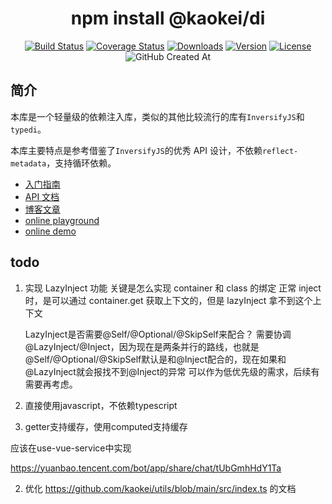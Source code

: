 <h1 align="center">npm install @kaokei/di</h1>
<div align="center">

[![Build Status](https://github.com/kaokei/di/actions/workflows/build.yml/badge.svg)](https://github.com/kaokei/di/actions/workflows/build.yml)
[![Coverage Status](https://coveralls.io/repos/github/kaokei/di/badge.svg?branch=main)](https://coveralls.io/github/kaokei/di?branch=main)
[![Downloads](https://img.shields.io/npm/dm/@kaokei/di.svg?sanitize=true)](https://npmcharts.com/compare/@kaokei/di?minimal=true)
[![Version](https://img.shields.io/npm/v/@kaokei/di.svg?sanitize=true)](https://www.npmjs.com/package/@kaokei/di)
[![License](https://img.shields.io/npm/l/@kaokei/di.svg?sanitize=true)](https://www.npmjs.com/package/@kaokei/di)
![GitHub Created At](https://img.shields.io/github/created-at/kaokei/di?style=social)

</div>

## 简介

本库是一个轻量级的依赖注入库，类似的其他比较流行的库有`InversifyJS`和`typedi`。

本库主要特点是参考借鉴了`InversifyJS`的优秀 API 设计，不依赖`reflect-metadata`，支持循环依赖。

- [入门指南](./docs/guide/README.md)
- [API 文档](./docs/api/README.md)
- [博客文章](./docs/note/01.什么是Token.md)
- [online playground](https://codesandbox.io/s/di-playground-zjnyv)
- [online demo](https://codesandbox.io/s/di-playground-zjnyv)

## todo

1. 实现 LazyInject 功能
   关键是怎么实现 container 和 class 的绑定
   正常 inject 时，是可以通过 container.get 获取上下文的，但是 lazyInject 拿不到这个上下文

   LazyInject是否需要@Self/@Optional/@SkipSelf来配合？
   需要协调@LazyInject/@Inject，因为现在是两条并行的路线，也就是@Self/@Optional/@SkipSelf默认是和@Inject配合的，现在如果和@LazyInject就会报找不到@Inject的异常
   可以作为低优先级的需求，后续有需要再考虑。

1. 直接使用javascript，不依赖typescript

1. getter支持缓存，使用computed支持缓存

应该在use-vue-service中实现

https://yuanbao.tencent.com/bot/app/share/chat/tUbGmhHdY1Ta

2. 优化 https://github.com/kaokei/utils/blob/main/src/index.ts 的文档
